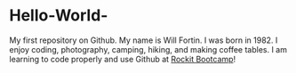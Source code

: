 # Hello-World-
My first repository on Github.
My name is Will Fortin.
I was born in 1982.
I enjoy coding, photography, camping, hiking, and making coffee tables.
I am learning to code properly and use Github at <a href="http://phxrockit.com" target="_blank">Rockit Bootcamp</a>!
